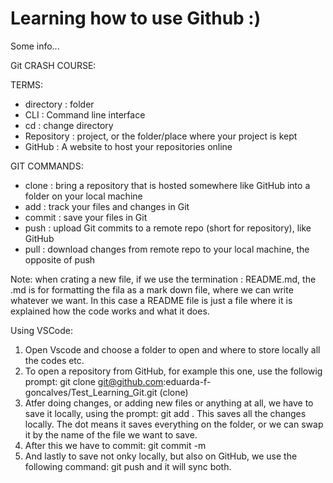 # Learning how to use Github :)

Some info...

Git CRASH COURSE:

TERMS:
- directory : folder
- CLI : Command line interface
- cd : change directory
- Repository : project, or the folder/place where your project is kept
- GitHub : A website to host your repositories online

GIT COMMANDS:
- clone : bring a repository that is hosted somewhere like GitHub into a folder on your local machine
- add : track your files and changes in Git
- commit : save your files in Git
- push : upload Git commits to a remote repo (short for repository), like GitHub
- pull : download changes from remote repo to your local machine, the opposite of push

Note: when crating a new file, if we use the termination : README.md, the .md is for formatting the fila as a mark down file, where we can write whatever we want.
In this case a README file is just a file where it is explained how the code works and what it does.

Using VSCode:
1) Open Vscode and choose a folder to open and where to store locally all the codes etc.
2) To open a repository from GitHub, for example this one, use the followig prompt: git clone git@github.com:eduarda-f-goncalves/Test_Learning_Git.git   (clone)
3) Atfer doing changes, or adding new files or anything at all, we have to save it locally, using the prompt:  git add .  This saves all the changes locally. The dot means it saves everything on the folder, or we can swap it by the name of the file we want to save.
4) After this we have to commit: git commit -m
5) And lastly to save not onky locally, but also on GitHub, we use the following command: git push   and it will sync both.
